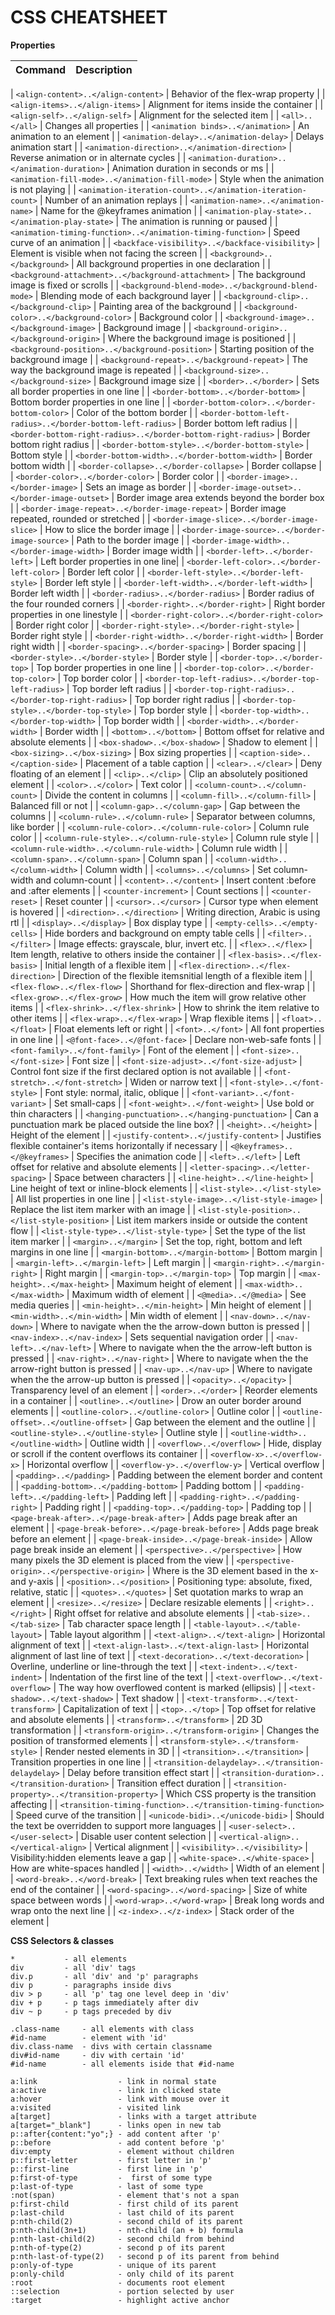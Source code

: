 # CSS CHEATSHEET

**Properties**

| Command | Description |
| ------- | ----------- |

| `<align-content>..</align-content>` | Behavior of the flex-wrap property |
| `<align-items>..</align-items>` | Alignment for items inside the container |
| `<align-self>..</align-self>` | Alignment for the selected item |
| `<all>..</all>` | Changes all properties |
| `<animation binds>..</animation>` | An animation to an element |
| `<animation-delay>..</animation-delay>` | Delays animation start |
| `<animation-direction>..</animation-direction>` | Reverse animation or in alternate cycles |
| `<animation-duration>..</animation-duration>` | Animation duration in seconds or ms |
| `<animation-fill-mode>..</animation-fill-mode>` | Style when the animation is not playing |
| `<animation-iteration-count>..</animation-iteration-count>` | Number of an animation replays |
| `<animation-name>..</animation-name>` | Name for the @keyframes animation |
| `<animation-play-state>..</animation-play-state>` | The animation is running or paused |
| `<animation-timing-function>..</animation-timing-function>` | Speed curve of an animation |
| `<backface-visibility>..</backface-visibility>` | Element is visible when not facing the screen |
| `<background>..</background>` | All background properties in one declaration |
| `<background-attachment>..</background-attachment>` | The background image is fixed or scrolls |
| `<background-blend-mode>..</background-blend-mode>` | Blending mode of each background layer |
| `<background-clip>..</background-clip>` | Painting area of the background |
| `<background-color>..</background-color>` | Background color |
| `<background-image>..</background-image>` | Background image |
| `<background-origin>..</background-origin>` | Where the background image is positioned |
| `<background-position>..</background-position>` | Starting position of the background image |
| `<background-repeat>..</background-repeat>` | The way the background image is repeated |
| `<background-size>..</background-size>` | Background image size |
| `<border>..</border>` | Sets all border properties in one line |
| `<border-bottom>..</border-bottom>` | Bottom border properties in one line |
| `<border-bottom-color>..</border-bottom-color>` | Color of the bottom border |
| `<border-bottom-left-radius>..</border-bottom-left-radius>` | Border bottom left radius |
| `<border-bottom-right-radius>..</border-bottom-right-radius>` | Border bottom right radius |
| `<border-bottom-style>..</border-bottom-style>` | Bottom style |
| `<border-bottom-width>..</border-bottom-width>` | Border bottom width |
| `<border-collapse>..</border-collapse>` | Border collapse |
| `<border-color>..</border-color>` | Border color |
| `<border-image>..</border-image>` | Sets an image as border |
| `<border-image-outset>..</border-image-outset>` | Border image area extends beyond the border box |
| `<border-image-repeat>..</border-image-repeat>` | Border image repeated, rounded or stretched |
| `<border-image-slice>..</border-image-slice>` | How to slice the border image |
| `<border-image-source>..</border-image-source>` | Path to the border image |
| `<border-image-width>..</border-image-width>` | Border image width |
| `<border-left>..</border-left>` | Left border properties in one line|
| `<border-left-color>..</border-left-color>` | Border left color |
| `<border-left-style>..</border-left-style>` | Border left style |
| `<border-left-width>..</border-left-width>` | Border left width |
| `<border-radius>..</border-radius>` | Border radius of the four rounded corners |
| `<border-right>..</border-right>` | Right border properties in one linestyle |
| `<border-right-color>..</border-right-color>` | Border right color |
| `<border-right-style>..</border-right-style>` | Border right style |
| `<border-right-width>..</border-right-width>` | Border right width |
| `<border-spacing>..</border-spacing>` | Border spacing |
| `<border-style>..</border-style>` | Border style |
| `<border-top>..</border-top>` | Top border properties in one line |
| `<border-top-color>..</border-top-color>` | Top border color |
| `<border-top-left-radius>..</border-top-left-radius>` | Top border left radius |
| `<border-top-right-radius>..</border-top-right-radius>` | Top border right radius |
| `<border-top-style>..</border-top-style>` | Top border style |
| `<border-top-width>..</border-top-width>` | Top border width |
| `<border-width>..</border-width>` | Border width |
| `<bottom>..</bottom>` | Bottom offset for relative and absolute elements |
| `<box-shadow>..</box-shadow>` | Shadow to element |
| `<box-sizing>..</box-sizing>` | Box sizing properties |
| `<caption-side>..</caption-side>` | Placement of a table caption |
| `<clear>..</clear>` | Deny floating of an element |
| `<clip>..</clip>` | Clip an absolutely positioned element |
| `<color>..</color>` | Text color |
| `<column-count>..</column-count>` | Divide the content in columns |
| `<column-fill>..</column-fill>` | Balanced fill or not |
| `<column-gap>..</column-gap>` | Gap between the columns |
| `<column-rule>..</column-rule>` | Separator between columns, like border |
| `<column-rule-color>..</column-rule-color>` | Column rule color |
| `<column-rule-style>..</column-rule-style>` | Column rule style |
| `<column-rule-width>..</column-rule-width>` | Column rule width |
| `<column-span>..</column-span>` | Column span |
| `<column-width>..</column-width>` | Column width |
| `<columns>..</columns>` | Set column-width and column-count |
| `<content>..</content>` | Insert content :before and :after elements |
| `<counter-increment>` | Count sections |
| `<counter-reset>` | Reset counter |
| `<cursor>..</cursor>` | Cursor type when element is hovered |
| `<direction>..</direction>` | Writing direction, Arabic is using rtl |
| `<display>..</display>` | Box display type |
| `<empty-cells>..</empty-cells>` | Hide borders and background on empty table cells |
| `<filter>..</filter>` | Image effects: grayscale, blur, invert etc. |
| `<flex>..</flex>` | Item length, relative to others inside the container |
| `<flex-basis>..</flex-basis>` | Initial length of a flexible item |
| `<flex-direction>..</flex-direction>` | Direction of the flexible itemsnitial length of a flexible item |
| `<flex-flow>..</flex-flow>` | Shorthand for flex-direction and flex-wrap |
| `<flex-grow>..</flex-grow>` | How much the item will grow relative other items |
| `<flex-shrink>..</flex-shrink>` | How to shrink the item relative to other items |
| `<flex-wrap>..</flex-wrap>` | Wrap flexible items |
| `<float>..</float>` | Float elements left or right |
| `<font>..</font>` | All font properties in one line |
| `<@font-face>..</@font-face>` | Declare non-web-safe fonts |
| `<font-family>..</font-family>` | Font of the element |
| `<font-size>..</font-size>` | Font size |
| `<font-size-adjust>..</font-size-adjust>` | Control font size if the first declared option is not available |
| `<font-stretch>..</font-stretch>` | Widen or narrow text |
| `<font-style>..</font-style>` | Font style: normal, italic, oblique |
| `<font-variant>..</font-variant>` | Set small-caps |
| `<font-weight>..</font-weight>` | Use bold or thin characters |
| `<hanging-punctuation>..</hanging-punctuation>` | Can a punctuation mark be placed outside the line box? |
| `<height>..</height>` | Height of the element |
| `<justify-content>..</justify-content>` | Justifies flexible container's items horizontally if necessary |
| `<@keyframes>..</@keyframes>` | Specifies the animation code |
| `<left>..</left>` | Left offset for relative and absolute elements |
| `<letter-spacing>..</letter-spacing>` | Space between characters |
| `<line-height>..</line-height>` | Line height of text or inline-block elements |
| `<list-style>..</list-style>` | All list properties in one line |
| `<list-style-image>..</list-style-image>` | Replace the list item marker with an image |
| `<list-style-position>..</list-style-position>` | List item markers inside or outside the content flow |
| `<list-style-type>..</list-style-type>` | Set the type of the list item marker |
| `<margin>..</margin>` | Set the top, right, bottom and left margins in one line |
| `<margin-bottom>..</margin-bottom>` | Bottom margin |
| `<margin-left>..</margin-left>` | Left margin |
| `<margin-right>..</margin-right>` | Right margin |
| `<margin-top>..</margin-top>` | Top margin |
| `<max-height>..</max-height>` | Maximum height of element |
| `<max-width>..</max-width>` | Maximum width of element |
| `<@media>..</@media>` | See media queries |
| `<min-height>..</min-height>` | Min height of element |
| `<min-width>..</min-width>` | Min width of element |
| `<nav-down>..</nav-down>` | Where to navigate when the the arrow-down button is pressed |
| `<nav-index>..</nav-index>` | Sets sequential navigation order |
| `<nav-left>..</nav-left>` | Where to navigate when the the arrow-left button is pressed |
| `<nav-right>..</nav-right>` | Where to navigate when the the arrow-right button is pressed |
| `<nav-up>..</nav-up>` | Where to navigate when the the arrow-up button is pressed |
| `<opacity>..</opacity>` | Transparency level of an element |
| `<order>..</order>` | Reorder elements in a container |
| `<outline>..</outline>` | Drow an outer border around elements |
| `<outline-color>..</outline-color>` | Outline color |
| `<outline-offset>..</outline-offset>` | Gap between the element and the outline |
| `<outline-style>..</outline-style>` | Outline style |
| `<outline-width>..</outline-width>` | Outline width |
| `<overflow>..</overflow>` | Hide, display or scroll if the content overflows its container |
| `<overflow-x>..</overflow-x>` | Horizontal overflow |
| `<overflow-y>..</overflow-y>` | Vertical overflow |
| `<padding>..</padding>` | Padding between the element border and content |
| `<padding-bottom>..</padding-bottom>` | Padding bottom |
| `<padding-left>..</padding-left>` | Padding left |
| `<padding-right>..</padding-right>` | Padding right |
| `<padding-top>..</padding-top>` | Padding top |
| `<page-break-after>..</page-break-after>` | Adds page break after an element |
| `<page-break-before>..</page-break-before>` | Adds page break before an element |
| `<page-break-inside>..</page-break-inside>` | Allow page break inside an element |
| `<perspective>..</perspective>` | How many pixels the 3D element is placed from the view |
| `<perspective-origin>..</perspective-origin>` | Where is the 3D element based in the x- and y-axis |
| `<position>..</position>` | Positioning type: absolute, fixed, relative, static |
| `<quotes>..</quotes>` | Set quotation marks to wrap an element |
| `<resize>..</resize>` | Declare resizable elements |
| `<right>..</right>` | Right offset for relative and absolute elements |
| `<tab-size>..</tab-size>` | Tab character space length |
| `<table-layout>..</table-layout>` | Table layout algorithm |
| `<text-align>..</text-align>` | Horizontal alignment of text |
| `<text-align-last>..</text-align-last>` | Horizontal alignment of last line of text |
| `<text-decoration>..</text-decoration>` | Overline, underline or line-through the text |
| `<text-indent>..</text-indent>` | Indentation of the first line of the text |
| `<text-overflow>..</text-overflow>` | The way how overflowed content is marked (ellipsis) |
| `<text-shadow>..</text-shadow>` | Text shadow |
| `<text-transform>..</text-transform>` | Capitalization of text |
| `<top>..</top>` | Top offset for relative and absolute elements |
| `<transform>..</transform>` | 2D 3D transformation |
| `<transform-origin>..</transform-origin>` | Changes the position of transformed elements |
| `<transform-style>..</transform-style>` | Render nested elements in 3D |
| `<transition>..</transition>` | Transition properties in one line |
| `<transition-delaydelay>..</transition-delaydelay>` | Delay before transition effect start |
| `<transition-duration>..</transition-duration>` | Transition effect duration |
| `<transition-property>..</transition-property>` | Which CSS property is the transition affecting |
| `<transition-timing-function>..</transition-timing-function>` | Speed curve of the transition |
| `<unicode-bidi>..</unicode-bidi>` | Should the text be overridden to support more languages |
| `<user-select>..</user-select>` | Disable user content selection |
| `<vertical-align>..</vertical-align>` | Vertical alignment |
| `<visibility>..</visibility>` | Visibility:hidden elements leave a gap |
| `<white-space>..</white-space>` | How are white-spaces handled |
| `<width>..</width>` | Width of an element |
| `<word-break>..</word-break>` | Text breaking rules when text reaches the end of the container |
| `<word-spacing>..</word-spacing>` | Size of white space between words |
| `<word-wrap>..</word-wrap>` | Break long words and wrap onto the next line |
| `<z-index>..</z-index>` | Stack order of the element |

**CSS Selectors & classes**

    *           - all elements
    div         - all 'div' tags
    div.p       - all 'div' and 'p' paragraphs
    div p       - paragraphs inside divs
    div > p     - all 'p' tag one level deep in 'div'
    div + p     - p tags immediately after div
    div ~ p     - p tags preceded by div

    .class-name     - all elements with class
    #id-name        - element with 'id'
    div.class-name  - divs with certain classname
    div#id-name     - div with certain 'id'
    #id-name        - all elements iside that #id-name

    a:link                  - link in normal state
    a:active                - link in clicked state
    a:hover                 - link with mouse over it
    a:visited               - visited link
    a[target]               - links with a target attribute
    a[target="_blank"]      - links open in new tab
    p::after{content:"yo";} - add content after 'p'
    p::before               - add content before 'p'
    div:empty               - element without children
    p::first-letter         - first letter in 'p'
    p::first-line           - first line in 'p'
    p:first-of-type         -  first of some type
    p:last-of-type          - last of some type
    :not(span)              - element that's not a span
    p:first-child           - first child of its parent
    p:last-child            - last child of its parent
    p:nth-child(2)          - second child of its parent
    p:nth-child(3n+1)       - nth-child (an + b) formula
    p:nth-last-child(2)     - second child from behind
    p:nth-of-type(2)        - second p of its parent
    p:nth-last-of-type(2)   - second p of its parent from behind
    p:only-of-type          - unique of its parent
    p:only-child            - only child of its parent
    :root                   - documents root element
    ::selection             - portion selected by user
    :target                 - highlight active anchor
